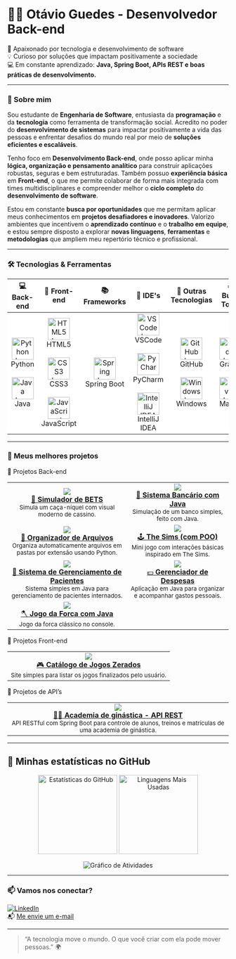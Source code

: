 # 👨‍💻 Otávio Guedes - Desenvolvedor Back-end

🚀 Apaixonado por tecnologia e desenvolvimento de software  
💡 Curioso por soluções que impactam positivamente a sociedade  
💻 Em constante aprendizado: **Java, Spring Boot, APIs REST e boas práticas de desenvolvimento.**

---

### 🧠 Sobre mim

Sou estudante de **Engenharia de Software**, entusiasta da **programação** e da **tecnologia** como ferramenta de transformação social.
Acredito no poder do **desenvolvimento de sistemas** para impactar positivamente a vida das pessoas e enfrentar desafios do mundo real por meio de **soluções eficientes e escaláveis**.

Tenho foco em **Desenvolvimento Back-end**, onde posso aplicar minha **lógica, organização e pensamento analítico** para construir aplicações robustas, seguras e bem estruturadas. Também possuo **experiência básica** em **Front-end**, o que me permite colaborar de forma mais integrada com times multidisciplinares e compreender melhor o **ciclo completo** do **desenvolvimento de software**.

Estou em constante **busca por oportunidades** que me permitam aplicar meus conhecimentos em **projetos desafiadores e inovadores**. Valorizo ambientes que incentivem o **aprendizado contínuo** e o **trabalho em equipe**, e estou sempre disposto a explorar **novas linguagens**, **ferramentas** e **metodologias** que ampliem meu repertório técnico e profissional.

---

### 🛠️ Tecnologias & Ferramentas

<div align="center">

<table style="background-color: white; border-collapse: collapse;">
  <thead>
    <tr>
      <th>💻 Back-end</th>
      <th>🎨 Front-end</th>
      <th>📚 Frameworks</th>
      <th>🧰 IDE's</th>
      <th>🧪 Outras Tecnologias</th>
      <th>⚙️ Build Tools</th>
    </tr>
  </thead>
  <tbody>
    <tr>
      <td align="center">
        <img src="https://cdn.jsdelivr.net/gh/devicons/devicon/icons/python/python-original.svg" width="50" height="50" alt="Python logo" /><br>Python
        <br><br>
        <img src="https://cdn.jsdelivr.net/gh/devicons/devicon/icons/java/java-original.svg" width="50" height="50" alt="Java logo" /><br>Java
      </td>
      <td align="center">
        <img src="https://cdn.jsdelivr.net/gh/devicons/devicon/icons/html5/html5-original.svg" width="50" height="50" alt="HTML5 logo" /><br>HTML5
        <br><br>
        <img src="https://cdn.jsdelivr.net/gh/devicons/devicon/icons/css3/css3-original.svg" width="50" height="50" alt="CSS3 logo" /><br>CSS3
        <br><br>
        <img src="https://cdn.jsdelivr.net/gh/devicons/devicon/icons/javascript/javascript-original.svg" width="50" height="50" alt="JavaScript logo" /><br>JavaScript
      </td>
      <td align="center">
        <img src="https://cdn.jsdelivr.net/gh/devicons/devicon/icons/spring/spring-original.svg" width="50" height="50" alt="Spring logo" /><br>Spring Boot
      </td>
      <td align="center">
        <img src="https://cdn.jsdelivr.net/gh/devicons/devicon/icons/vscode/vscode-original.svg" width="50" height="50" alt="VSCode logo" /><br>VSCode
        <br><br>
        <img src="https://cdn.jsdelivr.net/gh/devicons/devicon/icons/pycharm/pycharm-original.svg" width="50" height="50" alt="PyCharm logo" /><br>PyCharm
        <br><br>
        <img src="https://cdn.jsdelivr.net/gh/devicons/devicon/icons/intellij/intellij-original.svg" width="50" height="50" alt="IntelliJ IDEA logo" /><br>IntelliJ IDEA
      </td>
      <td align="center">
        <img src="https://cdn.jsdelivr.net/gh/devicons/devicon/icons/github/github-original.svg" width="50" height="50" alt="GitHub logo" /><br>GitHub
        <br><br>
        <img src="https://cdn.jsdelivr.net/gh/devicons/devicon/icons/windows8/windows8-original.svg" width="50" height="50" alt="Windows logo" /><br>Windows
      </td>
      <td align="center">
        <img src="https://cdn.jsdelivr.net/gh/devicons/devicon/icons/gradle/gradle-plain.svg" width="50" height="50" alt="Gradle logo" /><br>Gradle
        <br><br>
        <img src="https://upload.wikimedia.org/wikipedia/commons/5/52/Apache_Maven_logo.svg" width="50" height="50" alt="Maven logo" /><br>Maven
      </td>
    </tr>
  </tbody>
</table>

</div>

---

### 🚀 Meus melhores projetos

🧠 Projetos Back-end
<table> <tr> <td align="center"> <a href="https://github.com/PandaLoko27/SimuladorDeBETS"> <img src="https://img.shields.io/badge/-Simulador%20de%20BETS-111?style=for-the-badge&logo=python&logoColor=white" /> <br/> 🎰 <strong>Simulador de BETS</strong> </a> <br/> <sub>Simula um caça-níquel com visual moderno de cassino.</sub> </td> <td align="center"> <a href="https://github.com/PandaLoko27/sistema-bancario-java-poo"> <img src="https://img.shields.io/badge/-Sistema%20Bancário-ED8B00?style=for-the-badge&logo=java&logoColor=white" /> <br/> 🏦 <strong>Sistema Bancário com Java</strong> </a> <br/> <sub>Simulação de um banco simples, feito com Java.</sub> </td> </tr> <tr> <td align="center"> <a href="https://github.com/PandaLoko27/Organizador-de-Arquivos-PYTHON-"> <img src="https://img.shields.io/badge/-Organizador%20de%20Arquivos-306998?style=for-the-badge&logo=python&logoColor=white" /> <br/> 🔧 <strong>Organizador de Arquivos</strong> </a> <br/> <sub>Organiza automaticamente arquivos em pastas por extensão usando Python.</sub> </td> <td align="center"> <a href="https://github.com/PandaLoko27/TheSims-PYTHON"> <img src="https://img.shields.io/badge/-The%20Sims%20(POO)-brightgreen?style=for-the-badge&logo=python&logoColor=white" /> <br/> 🕹️ <strong>The Sims (com POO)</strong> </a> <br/> <sub>Mini jogo com interações básicas inspirado em The Sims.</sub> </td> </tr> <tr> <td align="center"> <a href="https://github.com/PandaLoko27/Sistema_de_Gerenciamento_de_Pacientes---Java"> <img src="https://img.shields.io/badge/-Sistema de Gerenciamento de pacientes-e34c26?style=for-the-badge&logo=java&logoColor=white" /> <br/> 🏥 <strong>Sistema de Gerenciamento de Pacientes</strong> </a> <br/> <sub>Sistema simples em Java para gerenciamento de pacientes internados.</sub> </td> <td align="center"> <a href="https://github.com/PandaLoko27/GerenciadorDeDespesas-JAVA"> <img src="https://img.shields.io/badge/-Gerenciador%20de%20Despesas-brown?style=for-the-badge&logo=java&logoColor=white" /> <br/> 💵 <strong>Gerenciador de Despesas</strong> </a> <br/> <sub>Aplicação em Java para organizar e acompanhar gastos pessoais.</sub> </td> </tr> <tr> <td align="center"> <a href="https://github.com/PandaLoko27/JogoForca--JAVA"> <img src="https://img.shields.io/badge/-Jogo%20da%20Forca-007396?style=for-the-badge&logo=java&logoColor=white" /> <br/> 🪓 <strong>Jogo da Forca com Java</strong> </a> <br/> <sub>Jogo da forca clássico no console.</sub> </td> <td></td> </tr> </table>

🎨 Projetos Front-end
<table> <tr> <td align="center"> <a href="https://github.com/PandaLoko27/Catalogo-de-jogos-zerados--HTML-CSS-JS"> <img src="https://img.shields.io/badge/-Catálogo%20de%20Jogos-ff5722?style=for-the-badge&logo=javascript&logoColor=white" /> <br/> 🎮 <strong>Catálogo de Jogos Zerados</strong> </a> <br/> <sub>Site simples para listar os jogos finalizados pelo usuário.</sub> </td> </tr> </table>

🔌 Projetos de API’s
<table> <tr> <td align="center"> <a href="https://github.com/PandaLoko27/AcademiaGYM--APIrest"> <img src="https://img.shields.io/badge/-API%20AcademiaGYM-6DB33F?style=for-the-badge&logo=spring&logoColor=pink" /> <br/> 🏋️‍♂️ <strong>Academia de ginástica - API REST</strong> </a> <br/> <sub>API RESTful com Spring Boot para controle de alunos, treinos e matrículas de uma academia de ginástica.</sub> </td> </tr> </table>

---

## 🚀 Minhas estatísticas no GitHub

<p align="center">
  <img height="180em" src="https://github-readme-stats.vercel.app/api?username=Otavio2704&show_icons=true&theme=merko&hide_border=false&custom_title=Estatísticas%20do%20GitHub" alt="Estatísticas do GitHub"/>
  <img height="180em" src="https://github-readme-stats.vercel.app/api/top-langs/?username=Otavio2704&layout=compact&theme=merko&hide_border=false&custom_title=Linguagens%20Mais%20Usadas" alt="Linguagens Mais Usadas"/>
</p>

<p align="center">
  <img src="https://github-readme-activity-graph.vercel.app/graph?username=Otavio2704&radius=16&theme=merko&area=true&order=5&hide_border=false&hide_title=false&custom_title=Gráfico%20de%20Atividades" alt="Gráfico de Atividades">
</p>

---

### 📫 Vamos nos conectar?

[![LinkedIn](https://img.shields.io/badge/LinkedIn-0077B5?logo=linkedin&logoColor=fff)](https://www.linkedin.com/in/otávio-guedes-27042007og/)  
📬 [Me envie um e-mail](mailto:otavioaredes62@gmail.com)

---

> “A tecnologia move o mundo. O que você criar com ela pode mover pessoas.” 🌍
